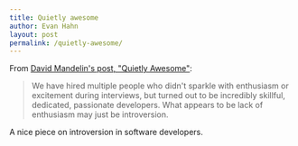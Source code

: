 ```yaml
---
title: Quietly awesome
author: Evan Hahn
layout: post
permalink: /quietly-awesome/
---
```

From [David Mandelin's post, "Quietly Awesome"](http://blog.mozilla.com/dmandelin/2012/04/02/quietly-awesome/):

> We have hired multiple people who didn't sparkle with enthusiasm or excitement during interviews, but turned out to be incredibly skillful, dedicated, passionate developers. What appears to be lack of enthusiasm may just be introversion.

A nice piece on introversion in software developers.
